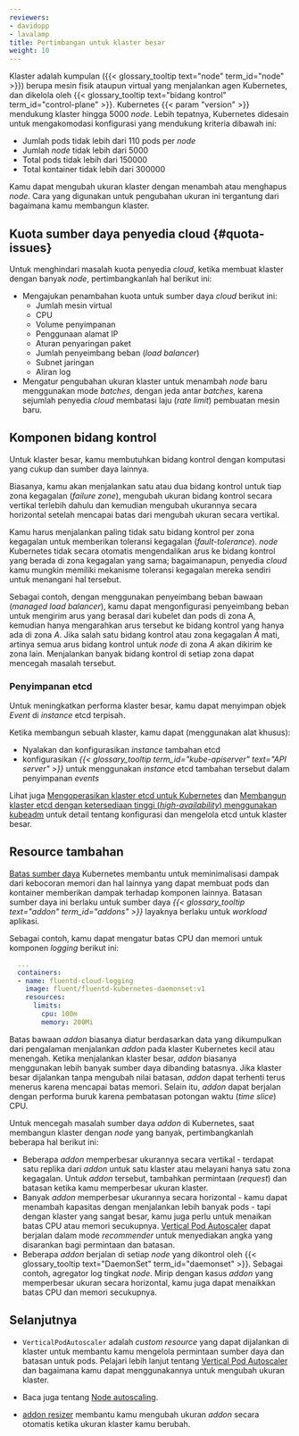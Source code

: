 ```yaml
---
reviewers:
- davidopp
- lavalamp
title: Pertimbangan untuk klaster besar
weight: 10
---
```


Klaster adalah kumpulan ({{< glossary_tooltip text="node" term_id="node" >}}) berupa mesin fisik ataupun virtual yang menjalankan agen Kubernetes, dan dikelola oleh {{< glossary_tooltip text="bidang kontrol" term_id="control-plane" >}}. Kubernetes {{< param "version" >}} mendukung klaster hingga 5000 *node*. Lebih tepatnya, Kubernetes didesain untuk mengakomodasi konfigurasi yang mendukung kriteria dibawah ini:

* Jumlah pods tidak lebih dari 110 pods per *node*
* Jumlah *node* tidak lebih dari 5000
* Total pods tidak lebih dari 150000
* Total kontainer tidak lebih dari 300000

Kamu dapat mengubah ukuran klaster dengan menambah atau menghapus *node*. Cara yang digunakan untuk pengubahan ukuran ini tergantung dari bagaimana kamu membangun klaster.

## Kuota sumber daya penyedia cloud {#quota-issues}

Untuk menghindari masalah kuota penyedia *cloud*, ketika membuat klaster dengan banyak *node*, pertimbangkanlah hal berikut ini:

* Mengajukan penambahan kuota untuk sumber daya *cloud* berikut ini:
  * Jumlah mesin virtual
  * CPU
  * Volume penyimpanan
  * Penggunaan alamat IP
  * Aturan penyaringan paket
  * Jumlah penyeimbang beban (*load balancer*)
  * Subnet jaringan
  * Aliran log
* Mengatur pengubahan ukuran klaster untuk menambah *node* baru menggunakan mode *batches*, dengan jeda antar *batches*, karena sejumlah penyedia *cloud* membatasi laju (*rate limit*) pembuatan mesin baru.

## Komponen bidang kontrol

Untuk klaster besar, kamu membutuhkan bidang kontrol dengan komputasi yang cukup dan sumber daya lainnya.

Biasanya, kamu akan menjalankan satu atau dua bidang kontrol untuk tiap zona kegagalan (*failure zone*), mengubah ukuran bidang kontrol secara vertikal terlebih dahulu dan kemudian mengubah ukurannya secara horizontal setelah mencapai batas dari mengubah ukuran secara vertikal.

Kamu harus menjalankan paling tidak satu bidang kontrol per zona kegagalan untuk memberikan toleransi kegagalan (*fault-tolerance*). *node* Kubernetes tidak secara otomatis mengendalikan arus ke bidang kontrol yang berada di zona kegagalan yang sama; bagaimanapun, penyedia *cloud* kamu mungkin memiliki mekanisme toleransi kegagalan mereka sendiri untuk menangani hal tersebut.

Sebagai contoh, dengan menggunakan penyeimbang beban bawaan (*managed load balancer*), kamu dapat mengonfigurasi penyeimbang beban untuk mengirim arus yang berasal dari kubelet dan pods di zona A, kemudian hanya mengarahkan arus tersebut ke bidang kontrol yang hanya ada di zona _A_. Jika salah satu bidang kontrol atau zona kegagalan _A_ mati, artinya semua arus bidang kontrol untuk *node* di zona _A_ akan dikirim ke zona lain. Menjalankan banyak bidang kontrol di setiap zona dapat mencegah masalah tersebut.

### Penyimpanan etcd

Untuk meningkatkan performa klaster besar, kamu dapat menyimpan objek *Event* di *instance* etcd terpisah.

Ketika membangun sebuah klaster, kamu dapat (menggunakan alat khusus):

* Nyalakan dan konfigurasikan *instance* tambahan etcd
* konfigurasikan *{{< glossary_tooltip term_id="kube-apiserver" text="API server" >}}* untuk menggunakan *instance* etcd tambahan tersebut dalam penyimpanan *events*

Lihat juga [Mengoperasikan klaster etcd untuk Kubernetes](/docs/tasks/administer-cluster/configure-upgrade-etcd/) dan
[Membangun klaster etcd dengan ketersediaan tinggi (*high-availability*) menggunakan kubeadm](/docs/setup/production-environment/tools/kubeadm/setup-ha-etcd-with-kubeadm/) untuk detail tentang konfigurasi dan mengelola etcd untuk klaster besar.

## Resource tambahan

[Batas sumber daya](/docs/concepts/configuration/manage-resources-containers/) Kubernetes membantu untuk meminimalisasi dampak dari kebocoran memori dan hal lainnya yang dapat membuat pods dan kontainer memberikan dampak terhadap komponen lainnya. Batasan sumber daya ini berlaku untuk sumber daya *{{< glossary_tooltip text="addon" term_id="addons" >}}* layaknya berlaku untuk *workload* aplikasi.

Sebagai contoh, kamu dapat mengatur batas CPU dan memori untuk komponen *logging* berikut ini:

```yaml
  ...
  containers:
  - name: fluentd-cloud-logging
    image: fluent/fluentd-kubernetes-daemonset:v1
    resources:
      limits:
        cpu: 100m
        memory: 200Mi
```

Batas bawaan *addon* biasanya diatur berdasarkan data yang dikumpulkan dari pengalaman menjalankan *addon* pada klaster Kubernetes kecil atau menengah. Ketika menjalankan klaster besar, *addon* biasanya menggunakan lebih banyak sumber daya dibanding batasnya. Jika klaster besar dijalankan tanpa mengubah nilai batasan, *addon* dapat terhenti terus menerus karena mencapai batas memori. Selain itu, *addon* dapat berjalan dengan performa buruk karena pembatasan potongan waktu (*time slice*) CPU.

Untuk mencegah masalah sumber daya *addon* di Kubernetes, saat membangun klaster dengan *node* yang banyak, pertimbangkanlah beberapa hal berikut ini:

* Beberapa *addon* memperbesar ukurannya secara vertikal - terdapat satu replika dari *addon* untuk satu klaster atau melayani hanya satu zona kegagalan. Untuk *addon* tersebut, tambahkan permintaan (*request*) dan batasan ketika kamu memperbesar ukuran klaster.
* Banyak *addon* memperbesar ukurannya secara horizontal - kamu dapat menambah kapasitas dengan menjalankan lebih banyak pods - tapi dengan klaster yang sangat besar, kamu juga perlu untuk menaikan batas CPU atau memori secukupnya.  [Vertical Pod Autoscaler](https://github.com/kubernetes/autoscaler/tree/master/vertical-pod-autoscaler#readme) dapat berjalan dalam mode _recommender_ untuk menyediakan angka yang disarankan bagi permintaan dan batasan.
* Beberapa *addon* berjalan di setiap *node* yang dikontrol oleh {{< glossary_tooltip text="DaemonSet"
  term_id="daemonset" >}}. Sebagai contoh, agregator log tingkat *node*. Mirip dengan kasus *addon* yang memperbesar ukuran secara horizontal, kamu juga dapat menaikkan batas CPU dan memori secukupnya.

## Selanjutnya

* `VerticalPodAutoscaler` adalah *custom resource* yang dapat dijalankan di klaster untuk membantu kamu mengelola permintaan sumber daya dan batasan untuk pods. Pelajari lebih lanjut tentang [Vertical Pod Autoscaler](https://github.com/kubernetes/autoscaler/tree/master/vertical-pod-autoscaler#readme) dan bagaimana kamu dapat menggunakannya untuk mengubah ukuran klaster.
  
* Baca juga tentang [Node autoscaling](/docs/concepts/cluster-administration/node-autoscaling/).

* [addon resizer](https://github.com/kubernetes/autoscaler/tree/master/addon-resizer#readme)
membantu kamu mengubah ukuran *addon* secara otomatis ketika ukuran klaster kamu berubah. 
